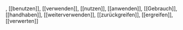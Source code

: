 , [[benutzen]], [[verwenden]], [[nutzen]], [[anwenden]], [[Gebrauch]], [[handhaben]], [[weiterverwenden]], [[zurückgreifen]], [[ergreifen]], [[verwerten]]